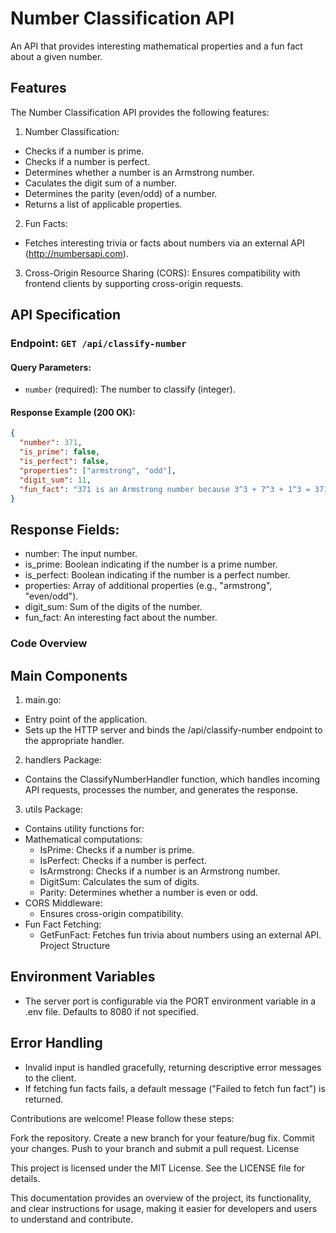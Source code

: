 # Number Classification API

An API that provides interesting mathematical properties and a fun fact about a given number.

## Features

The Number Classification API provides the following features:

1. Number Classification:

- Checks if a number is prime.
- Checks if a number is perfect.
- Determines whether a number is an Armstrong number.
- Caculates the digit sum of a number.
- Determines the parity (even/odd) of a number.
- Returns a list of applicable properties.

2. Fun Facts:

- Fetches interesting trivia or facts about numbers via an external API (http://numbersapi.com).

3. Cross-Origin Resource Sharing (CORS):
   Ensures compatibility with frontend clients by supporting cross-origin requests.

## API Specification

### Endpoint: `GET /api/classify-number`

#### Query Parameters:

- `number` (required): The number to classify (integer).

#### Response Example (200 OK):

```json
{
  "number": 371,
  "is_prime": false,
  "is_perfect": false,
  "properties": ["armstrong", "odd"],
  "digit_sum": 11,
  "fun_fact": "371 is an Armstrong number because 3^3 + 7^3 + 1^3 = 371"
}
```

## Response Fields:

- number: The input number.
- is_prime: Boolean indicating if the number is a prime number.
- is_perfect: Boolean indicating if the number is a perfect number.
- properties: Array of additional properties (e.g., "armstrong", "even/odd").
- digit_sum: Sum of the digits of the number.
- fun_fact: An interesting fact about the number.

### Code Overview

## Main Components

1. main.go:

- Entry point of the application.
- Sets up the HTTP server and binds the /api/classify-number endpoint to the appropriate handler.

2. handlers Package:

- Contains the ClassifyNumberHandler function, which handles incoming API requests, processes the number, and generates the response.

3. utils Package:

- Contains utility functions for:
- Mathematical computations:
  - IsPrime: Checks if a number is prime.
  - IsPerfect: Checks if a number is perfect.
  - IsArmstrong: Checks if a number is an Armstrong number.
  - DigitSum: Calculates the sum of digits.
  - Parity: Determines whether a number is even or odd.
- CORS Middleware:
  - Ensures cross-origin compatibility.
- Fun Fact Fetching:
  - GetFunFact: Fetches fun trivia about numbers using an external API.
    Project Structure

## Environment Variables

- The server port is configurable via the PORT environment variable in a .env file. Defaults to 8080 if not specified.

## Error Handling

- Invalid input is handled gracefully, returning descriptive error messages to the client.
- If fetching fun facts fails, a default message ("Failed to fetch fun fact") is returned.

Contributions are welcome! Please follow these steps:

Fork the repository.
Create a new branch for your feature/bug fix.
Commit your changes.
Push to your branch and submit a pull request.
License

This project is licensed under the MIT License. See the LICENSE file for details.

This documentation provides an overview of the project, its functionality, and clear instructions for usage, making it easier for developers and users to understand and contribute.
